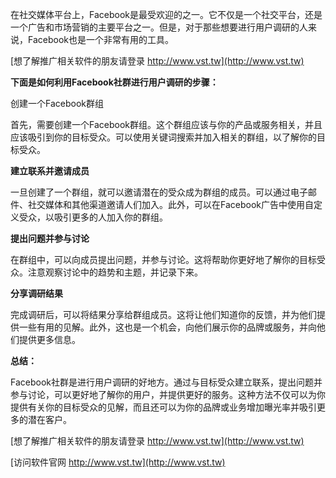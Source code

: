 在社交媒体平台上，Facebook是最受欢迎的之一。它不仅是一个社交平台，还是一个广告和市场营销的主要平台之一。但是，对于那些想要进行用户调研的人来说，Facebook也是一个非常有用的工具。

[想了解推广相关软件的朋友请登录 http://www.vst.tw](http://www.vst.tw)

**下面是如何利用Facebook社群进行用户调研的步骤：**

创建一个Facebook群组

首先，需要创建一个Facebook群组。这个群组应该与你的产品或服务相关，并且应该吸引到你的目标受众。可以使用关键词搜索并加入相关的群组，以了解你的目标受众。

**建立联系并邀请成员**

一旦创建了一个群组，就可以邀请潜在的受众成为群组的成员。可以通过电子邮件、社交媒体和其他渠道邀请人们加入。此外，可以在Facebook广告中使用自定义受众，以吸引更多的人加入你的群组。

**提出问题并参与讨论**

在群组中，可以向成员提出问题，并参与讨论。这将帮助你更好地了解你的目标受众。注意观察讨论中的趋势和主题，并记录下来。

**分享调研结果**

完成调研后，可以将结果分享给群组成员。这将让他们知道你的反馈，并为他们提供一些有用的见解。此外，这也是一个机会，向他们展示你的品牌或服务，并向他们提供更多信息。

**总结：**

Facebook社群是进行用户调研的好地方。通过与目标受众建立联系，提出问题并参与讨论，可以更好地了解你的用户，并提供更好的服务。这种方法不仅可以为你提供有关你的目标受众的见解，而且还可以为你的品牌或业务增加曝光率并吸引更多的潜在客户。

[想了解推广相关软件的朋友请登录 http://www.vst.tw](http://www.vst.tw)


[访问软件官网 http://www.vst.tw](http://www.vst.tw)
